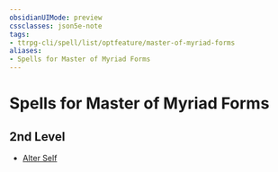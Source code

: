 ```yaml
---
obsidianUIMode: preview
cssclasses: json5e-note
tags:
- ttrpg-cli/spell/list/optfeature/master-of-myriad-forms
aliases:
- Spells for Master of Myriad Forms
---
```

# Spells for Master of Myriad Forms

## 2nd Level

- [Alter Self](/3-Mechanics/CLI/spells/alter-self-xphb.md "XPHB")